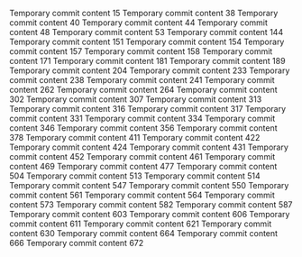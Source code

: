 Temporary commit content 15
Temporary commit content 38
Temporary commit content 40
Temporary commit content 44
Temporary commit content 48
Temporary commit content 53
Temporary commit content 144
Temporary commit content 151
Temporary commit content 154
Temporary commit content 157
Temporary commit content 158
Temporary commit content 171
Temporary commit content 181
Temporary commit content 189
Temporary commit content 204
Temporary commit content 233
Temporary commit content 238
Temporary commit content 241
Temporary commit content 262
Temporary commit content 264
Temporary commit content 302
Temporary commit content 307
Temporary commit content 313
Temporary commit content 316
Temporary commit content 317
Temporary commit content 331
Temporary commit content 334
Temporary commit content 346
Temporary commit content 356
Temporary commit content 378
Temporary commit content 411
Temporary commit content 422
Temporary commit content 424
Temporary commit content 431
Temporary commit content 452
Temporary commit content 461
Temporary commit content 469
Temporary commit content 477
Temporary commit content 504
Temporary commit content 513
Temporary commit content 514
Temporary commit content 547
Temporary commit content 550
Temporary commit content 561
Temporary commit content 564
Temporary commit content 573
Temporary commit content 582
Temporary commit content 587
Temporary commit content 603
Temporary commit content 606
Temporary commit content 611
Temporary commit content 621
Temporary commit content 630
Temporary commit content 664
Temporary commit content 666
Temporary commit content 672
